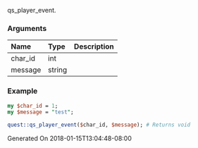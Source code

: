qs_player_event.
### Arguments
**Name**|**Type**|**Description**
:---|:---|:---
char_id|int|
message|string|

### Example

```perl
my $char_id = 1;
my $message = "test";

quest::qs_player_event($char_id, $message); # Returns void
```


Generated On 2018-01-15T13:04:48-08:00